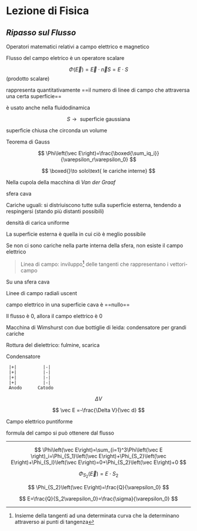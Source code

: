 # Lezione di Fisica

## _Ripasso sul Flusso_


Operatori matematici relativi a campo elettrico e magnetico


Flusso del campo eletrico è un operatore scalare

$$
\Phi\left(\vec E\right)=\vec E \cdot \vec n S = E\cdot S
$$
(prodotto scalare)

rappresenta quantitativamente ==il numero di linee di campo che attraversa una certa superficie==

è usato anche nella fluidodinamica


$$
S\to\text{ superficie gaussiana}
$$

superficie chiusa che circonda un volume


Teorema di Gauss

$$
\Phi\left(\vec E\right)=\frac{\boxed{\sum_iq_i}}{\varepsilon_r\varepsilon_0}
$$

$$
\boxed{}\to solo\text{ le cariche interne}
$$

Nella cupola della macchina di _Van der Graaf_

sfera cava

Cariche uguali: si distriuiscono tutte sulla superficie esterna, tendendo a respingersi (stando più distanti possibili)

densità di carica uniforme

La superficie esterna è quella in cui ciò è meglio possibile


Se non ci sono cariche nella parte interna della sfera, non esiste il campo elettrico

> Linea di campo: inviluppo[^1] delle tangenti che rappresentano i vettori-campo

[^1]: Insieme della tangenti ad una determinata curva che la determinano attraverso ai punti di tangenza

Su una sfera cava

Linee di campo radiali uscent

campo elettrico in una superficie cava è ==nullo==

Il flusso è $0$, allora il campo elettrico è $0$

Macchina di Wimshurst con due bottiglie di leida: condensatore per grandi cariche

Rottura del dielettrico: fulmine, scarica



Condensatore

     |+|          |-|
     |+|          |-|
     |+|          |-|
     |+|          |-|
     Anodo      Catodo

$$
\Delta V
$$


$$
\vec E =-\frac{\Delta V}{\vec d}
$$

Campo elettrico puntiforme

formula del campo si può ottenere dal flusso






-----




$$
\Phi\left(\vec E\right)=\sum_{i=1}^3\Phi\left(\vec E \right)_i=\Phi_{S_1}\left(\vec E\right)+\Phi_{S_2}\left(\vec E\right)+\Phi_{S_l}\left(\vec E\right)=0+\Phi_{S_2}\left(\vec E\right)+0
$$


$$
\Phi_{S_2}\left(\vec E\right)=E\cdot S_2
$$

$$
\Phi_{S_2}\left(\vec E\right)=\frac{Q}{\varepsilon_0}
$$

$$
E=\frac{Q}{S_2\varepsilon_0}=\frac{\sigma}{\varepsilon_0}
$$



<!--stackedit_data:
eyJoaXN0b3J5IjpbLTE3MDg5Njg4MDMsLTE5OTY5NjUwMDMsMT
kyODIyMjY5NCwtMTQ5NzU3Mjg4MSwtMTMwODM1NjA4MSwxNjgz
MjEzODAxLC0xNzY4OTE3NTMzLC0xMTEyNDc1MSwtNzg4MDE3Mz
QxXX0=
-->
